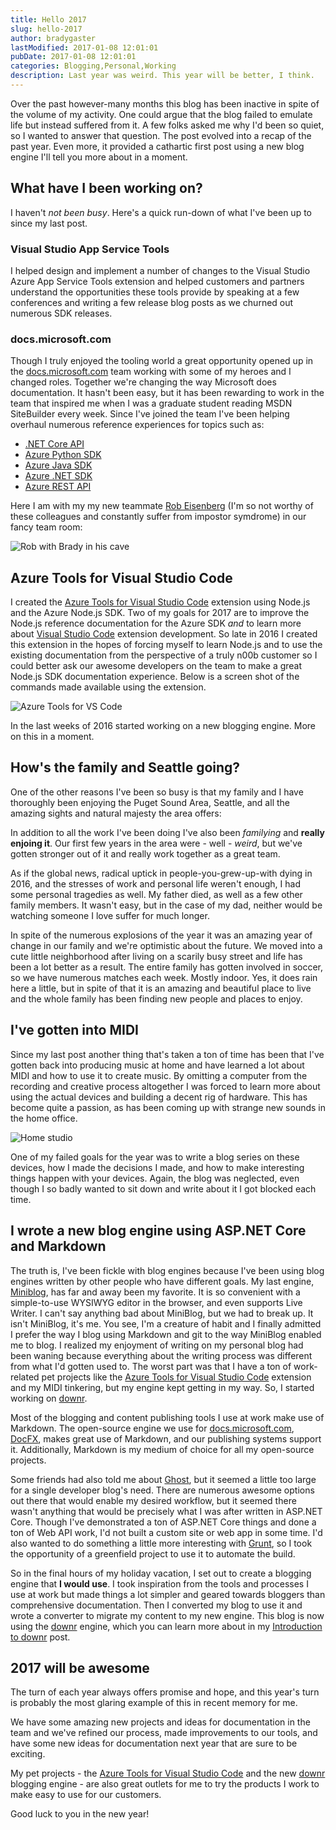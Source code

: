 ```yaml
---
title: Hello 2017
slug: hello-2017
author: bradygaster
lastModified: 2017-01-08 12:01:01
pubDate: 2017-01-08 12:01:01
categories: Blogging,Personal,Working
description: Last year was weird. This year will be better, I think. 
---
```


Over the past however-many months this blog has been inactive in spite of the volume of my activity. One could argue that the blog failed to emulate life but instead suffered from it. A few folks asked me why I'd been so quiet, so I wanted to answer that question. The post evolved into a recap of the past year. Even more, it provided a cathartic first post using a new blog engine I'll tell you more about in a moment.

## What have I been working on?
I haven't *not been busy*. Here's a quick run-down of what I've been up to since my last post. 

### Visual Studio App Service Tools
I helped design and implement a number of changes to the Visual Studio Azure App Service Tools extension and helped customers and partners understand the opportunities these tools provide by speaking at a few conferences and writing a few release blog posts as we churned out numerous SDK releases. 

### docs.microsoft.com
Though I truly enjoyed the tooling world a great opportunity opened up in the [docs.microsoft.com](http://docs.microsoft.com) team working with some of my heroes and I changed roles. Together we're changing the way Microsoft does documentation. It hasn't been easy, but it has been rewarding to work in the team that inspired me when I was a graduate student reading MSDN SiteBuilder every week. Since I've joined the team I've been helping overhaul numerous reference experiences for topics such as:

* [.NET Core API](http://docs.microsoft.com/dotnet/core/api)
* [Azure Python SDK](http://docs.microsoft.com/cli/azure)
* [Azure Java SDK](http://docs.microsoft.com/java/api)
* [Azure .NET SDK](http://docs.microsoft.com/dotnet/api)
* [Azure REST API](http://docs.microsoft.com/rest/)

Here I am with my my new teammate [Rob Eisenberg](https://twitter.com/eisenbergeffect) (I'm so not worthy of these colleagues and constantly suffer from impostor symdrome) in our fancy team room:

![Rob with Brady in his cave](media/brady-rob-cave.jpg)

## Azure Tools for Visual Studio Code
I created the [Azure Tools for Visual Studio Code](http://aka.ms/vscodeazuretools) extension using Node.js and the Azure Node.js SDK. Two of my goals for 2017 are to improve the Node.js reference documentation for the Azure SDK *and* to learn more about [Visual Studio Code](http://code.visualstudio.com) extension development. So late in 2016 I created this extension in the hopes of forcing myself to learn Node.js and to use the existing documentation from the perspective of a truly n00b customer so I could better ask our awesome developers on the team to make a great Node.js SDK documentation experience. Below is a screen shot of the commands made available using the extension. 

![Azure Tools for VS Code](media/extension-commands.png)

In the last weeks of 2016 started working on a new blogging engine. More on this in a moment. 

## How's the family and Seattle going? 
One of the other reasons I've been so busy is that my family and I have thoroughly been enjoying the Puget Sound Area, Seattle, and all the amazing sights and natural majesty the area offers:

In addition to all the work I've been doing I've also been *familying* and **really enjoing it**. Our first few years in the area were - well - *weird*, but we've gotten stronger out of it and really work together as a great team.

As if the global news, radical uptick in people-you-grew-up-with dying in 2016, and the stresses of work and personal life weren't enough, I had some personal tragedies as well. My father died, as well as a few other family members. It wasn't easy, but in the case of my dad, neither would be watching someone I love suffer for much longer. 

In spite of the numerous explosions of the year it was an amazing year of change in our family and we're optimistic about the future. We moved into a cute little neighborhood after living on a scarily busy street and life has been a lot better as a result. The entire family has gotten involved in soccer, so we have numerous matches each week. Mostly indoor. Yes, it does rain here a little, but in spite of that it is an amazing and beautiful place to live and the whole family has been finding new people and places to enjoy. 

## I've gotten into MIDI
Since my last post another thing that's taken a ton of time has been that I've gotten back into producing music at home and have learned a lot about MIDI and how to use it to create music. By omitting a computer from the recording and creative process altogether I was forced to learn more about using the actual devices and building a decent rig of hardware. This has become quite a passion, as has been coming up with strange new sounds in the home office. 

![Home studio](media/studio.jpg)

One of my failed goals for the year was to write a blog series on these devices, how I made the decisions I made, and how to make interesting things happen with your devices. Again, the blog was neglected, even though I so badly wanted to sit down and write about it I got blocked each time. 

## I wrote a new blog engine using ASP.NET Core and Markdown
The truth is, I've been fickle with blog engines because I've been using blog engines written by other people who have different goals. My last engine, [Miniblog](https://github.com/madskristensen/MiniBlog), has far and away been my favorite. It is so convenient with a simple-to-use WYSIWYG editor in the browser, and even supports Live Writer. I can't say anything bad about MiniBlog, but we had to break up. It isn't MiniBlog, it's me. You see, I'm a creature of habit and I finally admitted I prefer the way I blog using Markdown and git to the way MiniBlog enabled me to blog. I realized my enjoyment of writing on my personal blog had been waning because everything about the writing process was different from what I'd gotten used to. The worst part was that I have a ton of work-related pet projects like the [Azure Tools for Visual Studio Code](http://aka.ms/vscodeazuretools) extension and my MIDI tinkering, but my engine kept getting in my way. So, I started working on [downr](/posts/introducing-downr).

Most of the blogging and content publishing tools I use at work make use of Markdown. The open-source engine we use for [docs.microsoft.com](http://docs.microsoft.com), [DocFX](http://github.com/dotnet/docfx), makes great use of Markdown, and our publishing systems support it. Additionally, Markdown is my medium of choice for all my open-source projects. 

Some friends had also told me about [Ghost](https://ghost.org/), but it seemed a little too large for a single developer blog's need. There are numerous awesome options out there that would enable my desired workflow, but it seemed there wasn't anything that would be precisely what I was after written in ASP.NET Core. Though I've demonstrated a ton of ASP.NET Core things and done a ton of Web API work, I'd not built a custom site or web app in some time. I'd also wanted to do something a little more interesting with [Grunt](http://gruntjs.com), so I took the opportunity of a greenfield project to use it to automate the build. 

So in the final hours of my holiday vacation, I set out to create a blogging engine that **I would use**. I took inspiration from the tools and processes I use at work but made things a lot simpler and geared towards bloggers than comprehensive documentation. Then I converted my blog to use it and wrote a converter to migrate my content to my new engine. This blog is now using the [downr](http://github.com/bradygaster/downr) engine, which you can learn more about in my [Introduction to downr](/posts/introducing-downr) post. 

## 2017 will be awesome
The turn of each year always offers promise and hope, and this year's turn is probably the most glaring example of this in recent memory for me. 

We have some amazing new projects and ideas for documentation in the team and we've refined our process, made improvements to our tools, and have some new ideas for documentation next year that are sure to be exciting. 

My pet projects - the [Azure Tools for Visual Studio Code](http://aka.ms/vscodeazuretools) and the new [downr](/posts/introducing-downr) blogging engine - are also great outlets for me to try the products I work to make easy to use for our customers. 

Good luck to you in the new year!